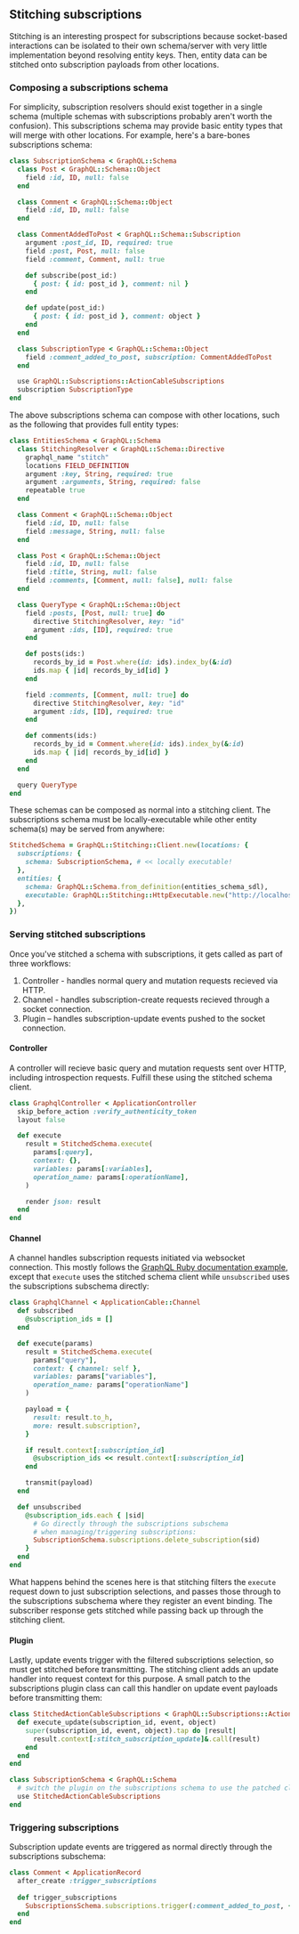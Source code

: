## Stitching subscriptions

Stitching is an interesting prospect for subscriptions because socket-based interactions can be isolated to their own schema/server with very little implementation beyond resolving entity keys. Then, entity data can be stitched onto subscription payloads from other locations.

### Composing a subscriptions schema

For simplicity, subscription resolvers should exist together in a single schema (multiple schemas with subscriptions probably aren't worth the confusion). This subscriptions schema may provide basic entity types that will merge with other locations. For example, here's a bare-bones subscriptions schema:

```ruby
class SubscriptionSchema < GraphQL::Schema
  class Post < GraphQL::Schema::Object
    field :id, ID, null: false
  end

  class Comment < GraphQL::Schema::Object
    field :id, ID, null: false
  end

  class CommentAddedToPost < GraphQL::Schema::Subscription
    argument :post_id, ID, required: true
    field :post, Post, null: false
    field :comment, Comment, null: true

    def subscribe(post_id:)
      { post: { id: post_id }, comment: nil }
    end

    def update(post_id:)
      { post: { id: post_id }, comment: object }
    end
  end

  class SubscriptionType < GraphQL::Schema::Object
    field :comment_added_to_post, subscription: CommentAddedToPost
  end

  use GraphQL::Subscriptions::ActionCableSubscriptions
  subscription SubscriptionType
end
```

The above subscriptions schema can compose with other locations, such as the following that provides full entity types:

```ruby
class EntitiesSchema < GraphQL::Schema
  class StitchingResolver < GraphQL::Schema::Directive
    graphql_name "stitch"
    locations FIELD_DEFINITION
    argument :key, String, required: true
    argument :arguments, String, required: false
    repeatable true
  end

  class Comment < GraphQL::Schema::Object
    field :id, ID, null: false
    field :message, String, null: false
  end

  class Post < GraphQL::Schema::Object
    field :id, ID, null: false
    field :title, String, null: false
    field :comments, [Comment, null: false], null: false
  end

  class QueryType < GraphQL::Schema::Object
    field :posts, [Post, null: true] do
      directive StitchingResolver, key: "id"
      argument :ids, [ID], required: true
    end

    def posts(ids:)
      records_by_id = Post.where(id: ids).index_by(&:id)
      ids.map { |id| records_by_id[id] }
    end

    field :comments, [Comment, null: true] do
      directive StitchingResolver, key: "id"
      argument :ids, [ID], required: true
    end

    def comments(ids:)
      records_by_id = Comment.where(id: ids).index_by(&:id)
      ids.map { |id| records_by_id[id] }
    end
  end

  query QueryType
end
```

These schemas can be composed as normal into a stitching client. The subscriptions schema must be locally-executable while other entity schema(s) may be served from anywhere:

```ruby
StitchedSchema = GraphQL::Stitching::Client.new(locations: {
  subscriptions: {
    schema: SubscriptionSchema, # << locally executable!
  },
  entities: {
    schema: GraphQL::Schema.from_definition(entities_schema_sdl),
    executable: GraphQL::Stitching::HttpExecutable.new("http://localhost:3001"),
  },
})
```

### Serving stitched subscriptions

Once you've stitched a schema with subscriptions, it gets called as part of three workflows:

1. Controller - handles normal query and mutation requests recieved via HTTP.
2. Channel - handles subscription-create requests recieved through a socket connection.
3. Plugin – handles subscription-update events pushed to the socket connection.

#### Controller

A controller will recieve basic query and mutation requests sent over HTTP, including introspection requests. Fulfill these using the stitched schema client.

```ruby
class GraphqlController < ApplicationController
  skip_before_action :verify_authenticity_token
  layout false

  def execute
    result = StitchedSchema.execute(
      params[:query],
      context: {}, 
      variables: params[:variables],
      operation_name: params[:operationName],
    )

    render json: result
  end
end
```

#### Channel

A channel handles subscription requests initiated via websocket connection. This mostly follows the [GraphQL Ruby documentation example](https://graphql-ruby.org/api-doc/2.3.9/GraphQL/Subscriptions/ActionCableSubscriptions), except that `execute` uses the stitched schema client while `unsubscribed` uses the subscriptions subschema directly:

```ruby
class GraphqlChannel < ApplicationCable::Channel
  def subscribed
    @subscription_ids = []
  end

  def execute(params)
    result = StitchedSchema.execute(
      params["query"],
      context: { channel: self },
      variables: params["variables"],
      operation_name: params["operationName"]
    )

    payload = {
      result: result.to_h,
      more: result.subscription?,
    }

    if result.context[:subscription_id]
      @subscription_ids << result.context[:subscription_id]
    end

    transmit(payload)
  end

  def unsubscribed
    @subscription_ids.each { |sid|
      # Go directly through the subscriptions subschema 
      # when managing/triggering subscriptions:
      SubscriptionSchema.subscriptions.delete_subscription(sid)
    }
  end
end
```

What happens behind the scenes here is that stitching filters the `execute` request down to just subscription selections, and passes those through to the subscriptions subschema where they register an event binding. The subscriber response gets stitched while passing back up through the stitching client.

#### Plugin

Lastly, update events trigger with the filtered subscriptions selection, so must get stitched before transmitting. The stitching client adds an update handler into request context for this purpose. A small patch to the subscriptions plugin class can call this handler on update event payloads before transmitting them:

```ruby
class StitchedActionCableSubscriptions < GraphQL::Subscriptions::ActionCableSubscriptions
  def execute_update(subscription_id, event, object)
    super(subscription_id, event, object).tap do |result|
      result.context[:stitch_subscription_update]&.call(result)
    end
  end
end

class SubscriptionSchema < GraphQL::Schema
  # switch the plugin on the subscriptions schema to use the patched class... 
  use StitchedActionCableSubscriptions
end
```

### Triggering subscriptions

Subscription update events are triggered as normal directly through the subscriptions subschema:

```ruby
class Comment < ApplicationRecord
  after_create :trigger_subscriptions
  
  def trigger_subscriptions
    SubscriptionsSchema.subscriptions.trigger(:comment_added_to_post, { post_id: post_id }, self)
  end
end
```
